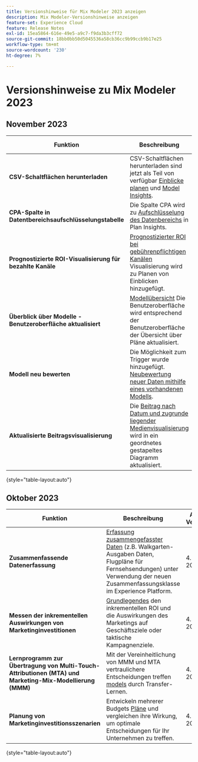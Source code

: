 ```yaml
---
title: Versionshinweise für Mix Modeler 2023 anzeigen
description: Mix Modeler-Versionshinweise anzeigen
feature-set: Experience Cloud
feature: Release Notes
exl-id: 15ea5864-616e-49e5-a9c7-f9da3b3cff72
source-git-commit: 18bb0bb50d5045536a58cb36cc9b99ccb9b17e25
workflow-type: tm+mt
source-wordcount: '230'
ht-degree: 7%

---
```


# Versionshinweise zu Mix Modeler 2023

## November 2023


| Funktion | Beschreibung | Allgemeine Verfügbarkeit |
|---|---|---|
| **CSV-Schaltflächen herunterladen** | CSV-Schaltflächen herunterladen sind jetzt als Teil von verfügbar [Einblicke planen](../plans/edit.md) und [Model Insights](../models/insights.md#model-insights). | Freitag, 16. November 2023 |
| **CPA-Spalte in Datentbereichsaufschlüsselungstabelle** | Die Spalte CPA wird zu [Aufschlüsselung des Datenbereichs](../plans/edit.md) in Plan Insights. | Freitag, 16. November 2023 |
| **Prognostizierte ROI-Visualisierung für bezahlte Kanäle** | [Prognostizierter ROI bei gebührenpflichtigen Kanälen](../plans/edit.md) Visualisierung wird zu Planen von Einblicken hinzugefügt. | Freitag, 16. November 2023 |
| **Überblick über Modelle - Benutzeroberfläche aktualisiert** | [Modellübersicht](../models/overview.md) Die Benutzeroberfläche wird entsprechend der Benutzeroberfläche der Übersicht über Pläne aktualisiert. | Freitag, 16. November 2023 |
| **Modell neu bewerten** | Die Möglichkeit zum Trigger wurde hinzugefügt. [Neubewertung neuer Daten mithilfe eines vorhandenen Modells](../models/overview.md#re-score). | Freitag, 16. November 2023 |
| **Aktualisierte Beitragsvisualisierung** | Die [Beitrag nach Datum und zugrunde liegender Medienvisualisierung](../models/insights.md#model-insights) wird in ein geordnetes gestapeltes Diagramm aktualisiert. | Freitag, 16. November 2023 |

{style="table-layout:auto"}


## Oktober 2023

| Funktion | Beschreibung | Allgemeine Verfügbarkeit |
|---|---|---|
| **Zusammenfassende Datenerfassung** | [Erfassung zusammengefasster Daten](../ingest-data/overview.md) (z.B. Walkgarten-Ausgaben Daten, Flugpläne für Fernsehsendungen) unter Verwendung der neuen Zusammenfassungsklasse im Experience Platform. | 4. Oktober 2023 |
| **Messen der inkrementellen Auswirkungen von Marketinginvestitionen** | [Grundlegendes](../dashboard/overview.md) den inkrementellen ROI und die Auswirkungen des Marketings auf Geschäftsziele oder taktische Kampagnenziele. | 4. Oktober 2023 |
| **Lernprogramm zur Übertragung von Multi-Touch-Attributionen (MTA) und Marketing-Mix-Modellierung (MMM)** | Mit der Vereinheitlichung von MMM und MTA vertraulichere Entscheidungen treffen [models](../models/overview.md) durch Transfer-Lernen. | 4. Oktober 2023 |
| **Planung von Marketinginvestitionsszenarien** | Entwickeln mehrerer Budgets [Pläne](../plans/overview.md) und vergleichen ihre Wirkung, um optimale Entscheidungen für Ihr Unternehmen zu treffen. | 4. Oktober 2023 |

{style="table-layout:auto"}
